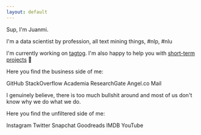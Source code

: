 ```yaml
---
layout: default
---
```


Sup, I'm Juanmi.

I'm a data scientist by profession, all text mining things, #nlp, #nlu

I'm currently working on [tagtog](https://www.tagtog.net). I'm also happy to help you with [short-term projects](mailto:consult@juanmi.rocks) 📧

Here you find the business side of me:

GitHub
StackOverflow
Academia
ResearchGate
Angel.co
Mail


I genuinely believe, there is too much bullshit around and most of us don't know why we do what we do.


Here you find the unfiltered side of me:

Instagram
Twitter
Snapchat
Goodreads
IMDB
YouTube
